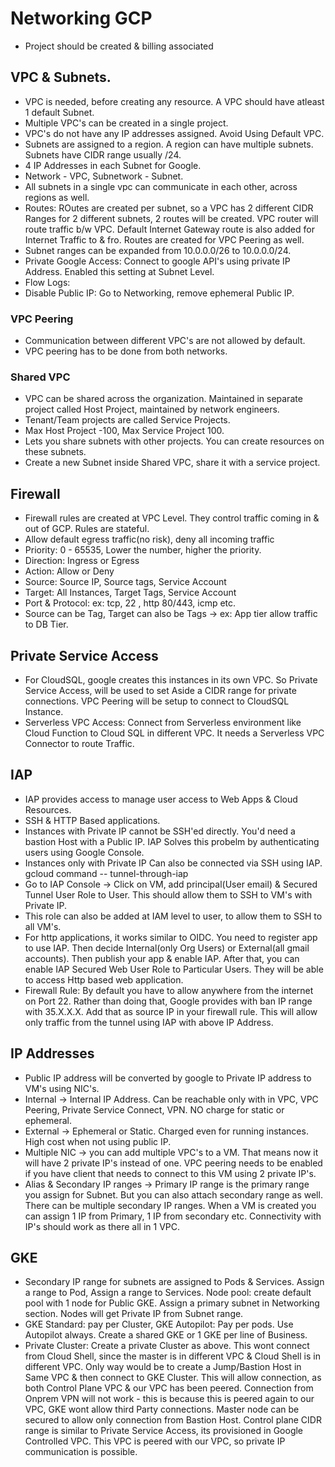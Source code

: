 # Networking GCP
* Project should be created & billing associated
  
## VPC & Subnets. 
* VPC is needed, before creating any resource. A VPC should have atleast 1 default Subnet.
* Multiple VPC's can be created in a single project.
* VPC's do not have any IP addresses assigned. Avoid Using Default VPC.
* Subnets are assigned to a region. A region can have multiple subnets. Subnets have CIDR range usually /24.
* 4 IP Addresses in each Subnet for Google.
* Network - VPC, Subnetwork - Subnet.
* All subnets in a single vpc can communicate in each other, across regions as well.
* Routes: ROutes are created per subnet, so a VPC has 2 different CIDR Ranges for 2 different subnets, 2 routes will be created. VPC router will route traffic b/w VPC. Default Internet Gateway route is also added for Internet Traffic to & fro. Routes are created for VPC Peering as well.
* Subnet ranges can be expanded from 10.0.0.0/26 to 10.0.0.0/24.
* Private Google Access: Connect to google API's using private IP Address. Enabled this setting at Subnet Level.
* Flow Logs:
* Disable Public IP: Go to Networking, remove ephemeral Public IP.
  
### VPC Peering
* Communication between different VPC's are not allowed by default.
* VPC peering has to be done from both networks.

### Shared VPC
* VPC can be shared across the organization. Maintained in separate project called Host Project, maintained by network engineers.
* Tenant/Team projects are called Service Projects.
* Max Host Project -100, Max Service Project 100.
* Lets you share subnets with other projects. You can create resources on these subnets.
* Create a new Subnet inside Shared VPC, share it with a service project.

## Firewall 
* Firewall rules are created at VPC Level. They control traffic coming in & out of GCP. Rules are stateful.
* Allow default egress traffic(no risk), deny all incoming traffic
* Priority: 0 - 65535, Lower the number, higher the priority.
* Direction: Ingress or Egress
* Action: Allow or Deny
* Source: Source IP, Source tags, Service Account
* Target: All Instances, Target Tags, Service Account
* Port & Protocol: ex: tcp, 22 , http 80/443, icmp etc.
* Source can be Tag, Target can also be Tags -> ex: App tier allow traffic to DB Tier. 

## Private Service Access
* For CloudSQL, google creates this instances in its own VPC. So Private Service Access, will be used to set Aside a CIDR range for private connections. VPC Peering will be setup to connect to CloudSQL Instance.
* Serverless VPC Access: Connect from Serverless environment like Cloud Function to Cloud SQL in different VPC. It needs a Serverless VPC Connector to route Traffic.

## IAP
* IAP provides access to manage user access to Web Apps & Cloud Resources.
* SSH & HTTP Based applications.
* Instances with Private IP cannot be SSH'ed directly. You'd need a bastion Host with a Public IP. IAP Solves this probelm by authenticating users using Google Console.
* Instances only with Private IP Can also be connected via SSH using IAP. gcloud command -- tunnel-through-iap
* Go to IAP Console -> Click on VM, add principal(User email) & Secured Tunnel User Role to User. This should allow them to SSH to VM's with Private IP.
* This role can also be added at IAM level to user, to allow them to SSH to all VM's.
* For http applications, it works similar to OIDC. You need to register app to use IAP. Then decide Internal(only Org Users) or External(all gmail accounts). Then publish your app & enable IAP. After that, you can enable IAP Secured Web User Role to Particular Users. They will be able to access Http based web application.
* Firewall Rule: By default you have to allow anywhere from the internet on Port 22. Rather than doing that, Google provides with ban IP range with 35.X.X.X. Add that as source IP in your firewall rule. This will allow only traffic from the tunnel using IAP with above IP Address.

## IP Addresses
* Public IP address will be converted by google to Private IP address to VM's using NIC's.
* Internal -> Internal IP Address. Can be reachable only with in VPC, VPC Peering, Private Service Connect, VPN. NO charge for static or ephemeral.
* External -> Ephemeral or Static. Charged even for running instances. High cost when not using public IP.
* Multiple NIC -> you can add multiple VPC's to a VM. That means now it will have 2 private IP's instead of one. VPC peering needs to be enabled if you have client that needs to connect to this VM using 2 private IP's.
* Alias & Secondary IP ranges -> Primary IP range is the primary range you assign for Subnet. But you can also attach secondary range as well. There can be multiple secondary IP ranges. When a VM is created you can assign 1 IP from Primary, 1 IP from secondary etc. Connectivity with IP's should work as there all in 1 VPC.

## GKE
* Secondary IP range for subnets are assigned to Pods & Services. Assign a range to Pod, Assign a range to Services. Node pool: create default pool with 1 node for Public GKE. Assign a primary subnet in Networking section. Nodes will get Private IP from Subnet range.
* GKE Standard: pay per Cluster, GKE Autopilot: Pay per pods. Use Autopilot always. Create a shared GKE or 1 GKE per line of Business.
* Private Cluster: Create a private Cluster as above. This wont connect from Cloud Shell, since the master is in different VPC & Cloud Shell is in different VPC. Only way would be to create a Jump/Bastion Host in Same VPC & then connect to GKE Cluster. This will allow connection, as both Control Plane VPC & our VPC has been peered. Connection from Onprem VPN will not work - this is because this is peered again to our VPC, GKE wont allow third Party connections. Master node can be secured to allow only connection from Bastion Host. Control plane CIDR range is similar to Private Service Access, its provisioned in Google Controlled VPC. This VPC is peered with our VPC, so private IP communication is possible.


